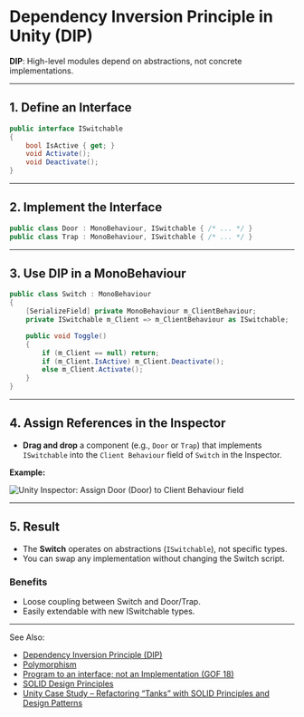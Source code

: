 # Dependency Inversion Principle in Unity (DIP)

**DIP**: High-level modules depend on abstractions, not concrete implementations.

---

## 1. Define an Interface

```C#
public interface ISwitchable
{
    bool IsActive { get; }
    void Activate();
    void Deactivate();
}
```

---

## 2. Implement the Interface

```C#
public class Door : MonoBehaviour, ISwitchable { /* ... */ }
public class Trap : MonoBehaviour, ISwitchable { /* ... */ }
```

---

## 3. Use DIP in a MonoBehaviour

```C#
public class Switch : MonoBehaviour
{
    [SerializeField] private MonoBehaviour m_ClientBehaviour;
    private ISwitchable m_Client => m_ClientBehaviour as ISwitchable;

    public void Toggle()
    {
        if (m_Client == null) return;
        if (m_Client.IsActive) m_Client.Deactivate();
        else m_Client.Activate();
    }
}
```

---

## 4. Assign References in the Inspector

* **Drag and drop** a component (e.g., `Door` or `Trap`) that implements `ISwitchable` into the `Client Behaviour` field
  of `Switch` in the Inspector.

**Example:**

![Unity Inspector: Assign Door (Door) to Client Behaviour field](trap.png)

---

## 5. Result

* The **Switch** operates on abstractions (`ISwitchable`), not specific types.
* You can swap any implementation without changing the Switch script.

### **Benefits**

* Loose coupling between Switch and Door/Trap.
* Easily extendable with new ISwitchable types.

---

See Also:
- [Dependency Inversion Principle (DIP)](Dependency-Inversion-Principle-DIP.md)
- [Polymorphism](Polymorphism.md)
- [Program to an interface; not an Implementation (GOF 18)](Program-to-an-interface-not-an-Implementation-GOF-18.md)
- [SOLID Design Principles](SOLID-Design-Principles.md)
- [Unity Case Study – Refactoring “Tanks” with SOLID Principles and Design Patterns](Unity-Case-Study-–-Refactoring-“Tanks-”-with-SOLID-Principles-and-Design-Patterns.md)
